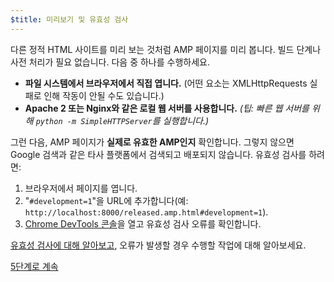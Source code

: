 ```yaml
---
$title: 미리보기 및 유효성 검사
---
```


다른 정적 HTML 사이트를 미리 보는 것처럼 AMP 페이지를 미리 봅니다. 빌드 단계나 사전 처리가 필요 없습니다. 다음 중 하나를 수행하세요.

  - **파일 시스템에서 브라우저에서 직접 엽니다.** (어떤 요소는 XMLHttpRequests 실패로 인해 작동이 안될 수도 있습니다.)
  - **Apache 2 또는 Nginx와 같은 로컬 웹 서버를 사용합니다.**
    *(팁: 빠른 웹 서버를 위해 `python -m SimpleHTTPServer`를 실행합니다.)*

그런 다음, AMP 페이지가 **실제로 유효한 AMP인지** 확인합니다. 그렇지 않으면 Google 검색과 같은 타사 플랫폼에서 검색되고 배포되지 않습니다. 유효성 검사를 하려면:

  1. 브라우저에서 페이지를 엽니다.
  1. "`#development=1`"을 URL에 추가합니다(예: `http://localhost:8000/released.amp.html#development=1`).
  1. [Chrome DevTools 콘솔](https://developers.google.com/web/tools/chrome-devtools/debug/console/)을 열고 유효성 검사 오류를 확인합니다.

[유효성 검사에 대해 알아보고](/docs/guides/validate.html), 오류가 발생할 경우 수행할 작업에 대해 알아보세요.

<a class="go-button button" href="/ko/docs/get_started/create/prepare_for_discovery.html">5단계로 계속</a>
